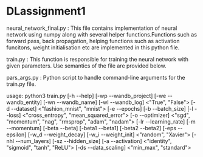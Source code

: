 # DLassignment1

neural_network_final.py : This file contains implementation of neural network using numpy along with several helper functions.Functions such as forward pass, back propagation, helping functions such as activation funcitons, weight initialisation etc are implemented in this python file.

train.py : This function is responsible for training the neural network with given parameters. Use semantics of the file are provided below.

pars_args.py : Python script to handle command-line arguments for the train.py file.


usage: python3 train.py [-h --help] 
                        [-wp --wandb_project] <string>
                        [-we --wandb_entity] <string>
                        [-wn --wandb_name] <string>
                        [-wl --wandb_log] <"True", "False">
                        [-d --dataset] <"fashion_mnist", "mnist">
                        [-e --epochs] <int>
                        [-b --batch_size] <int>
                        [-l --loss] <"cross_entropy", "mean_squared_error">
                        [-o --optimizer] <"sgd", "momentum", "nag", "rmsprop", "adam", "nadam">
                        [-lr --learning_rate] <float>
                        [-m --momentum] <float>
                        [-beta --beta] <float>
                        [-beta1 --beta1] <float>
                        [-beta2 --beta2] <float>
                        [-eps --epsilon] <float>
                        [-w_d --weight_decay] <float>
                        [-w_i --weight_init] <"random", "Xavier">
                        [-nhl --num_layers] <int>
                        [-sz --hidden_size] <int>
                        [-a --activation] <"identity", "sigmoid", "tanh", "ReLU">
                        [-ds --data_scaling] <"min_max", "standard">       	
